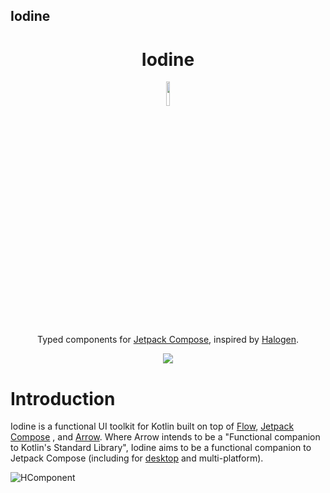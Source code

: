 ## Iodine

<h1 align="center">Iodine</h1>
<p align="center">
  <img src="http://sintrastes.github.io/iodine/iodine.svg" width=10%>
</p>
<p align="center">Typed components for <a href="https://developer.android.com/jetpack/compose">Jetpack Compose</a>, inspired by <a href="https://github.com/purescript-halogen/purescript-halogen">Halogen</a>.  </p> 
<p align="center">
  <img src="https://github.com/sintrastes/iodine/workflows/CI/badge.svg">
</p>


Introduction
============

Iodine is a functional UI toolkit for Kotlin built on top of [Flow](https://kotlinlang.org/docs/flow.html), [Jetpack Compose](https://developer.android.com/jetpack/compose) , and [Arrow](https://arrow-kt.io/). Where Arrow intends to be a "Functional companion to Kotlin's Standard Library", Iodine aims to be a functional companion to Jetpack Compose (including for [desktop](https://github.com/JetBrains/compose-jb) and multi-platform). 

![HComponent](http://sintrastes.github.io/iodine/HComponent.png)

